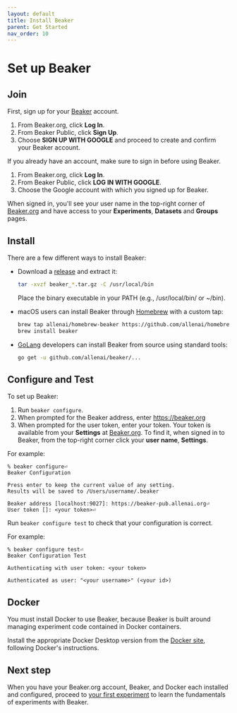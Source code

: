 ```yaml
---
layout: default
title: Install Beaker
parent: Get Started
nav_order: 10
---
```


# Set up Beaker

## Join

First, sign up for your [Beaker](https://beaker.org) account.

1. From Beaker.org, click **Log In**.
2. From Beaker Public, click **Sign Up**.
3. Choose **SIGN UP WITH GOOGLE** and proceed to create and confirm your Beaker account.

If you already have an account, make sure to sign in before using Beaker.

1. From Beaker.org, click **Log In**.
2. From Beaker Public, click **LOG IN WITH GOOGLE**.
3. Choose the Google account with which you signed up for Beaker.

When signed in, you'll see your user name in the top-right corner of [Beaker.org](https://beaker.org) and have access to your **Experiments**, **Datasets** and **Groups** pages.

## Install

There are a few different ways to install Beaker:

- Download a
[release](https://github.com/allenai/beaker/releases) and extract it:

    ```bash
    tar -xvzf beaker_*.tar.gz -C /usr/local/bin
    ```
    
    Place the binary executable in your PATH (e.g., /usr/local/bin/ or ~/bin).

- macOS users can install Beaker through [Homebrew](https://brew.sh/) with a custom tap:

    ```bash
    brew tap allenai/homebrew-beaker https://github.com/allenai/homebrew-beaker.git
    brew install beaker
    ```

- [GoLang](https://golang.org/) developers can install Beaker from source using standard tools:

    ```bash
    go get -u github.com/allenai/beaker/...
    ```
  
## Configure and Test

To set up Beaker:

1. Run `beaker configure`.
2. When prompted for the Beaker address, enter https://beaker.org
3. When prompted for the user token, enter your token. Your token is available from your **Settings** at [Beaker.org](https://beaker.org). To find it, when signed in to Beaker, from the top-right corner click your **user name**, **Settings**.

For example:

```
% beaker configure⏎
Beaker Configuration

Press enter to keep the current value of any setting.
Results will be saved to /Users/username/.beaker

Beaker address [localhost:9027]: https://beaker-pub.allenai.org⏎
User token []: <your token>⏎
```

Run `beaker configure test` to check that your configuration is correct.

For example:

```
% beaker configure test⏎
Beaker Configuration Test

Authenticating with user token: <your token>

Authenticated as user: "<your username>" (<your id>)
```
## Docker

You must install Docker to use Beaker, because Beaker is built around managing experiment code contained in Docker containers.

Install the appropriate Docker Desktop version from the [Docker site](https://www.docker.com/products/docker-desktop), following Docker's instructions.

## Next step

When you have your Beaker.org account, Beaker, and Docker each installed and configured, proceed to [your first experiment](experiment.md) to learn the fundamentals of experiments with Beaker. 
